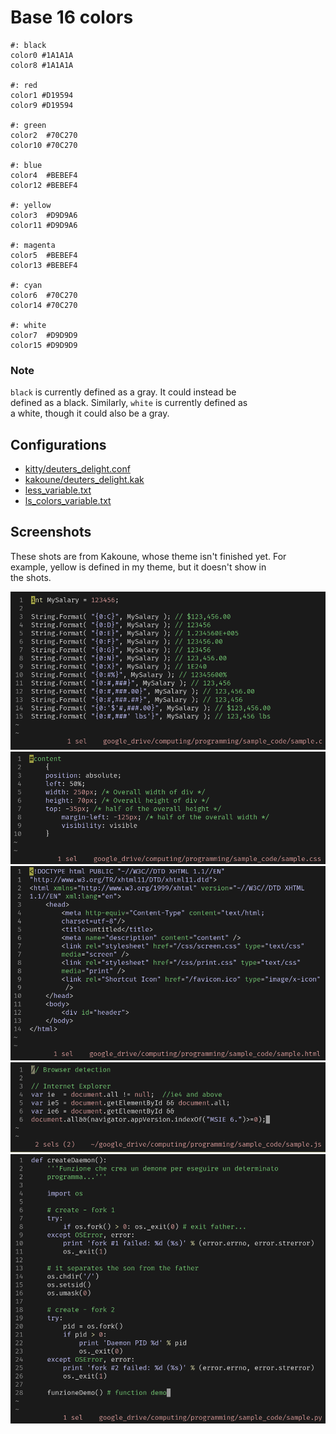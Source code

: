 # Base 16 colors

    #: black
    color0 #1A1A1A
    color8 #1A1A1A

    #: red
    color1 #D19594
    color9 #D19594

    #: green
    color2  #70C270
    color10 #70C270

    #: blue
    color4  #BEBEF4
    color12 #BEBEF4

    #: yellow
    color3  #D9D9A6
    color11 #D9D9A6

    #: magenta
    color5  #BEBEF4
    color13 #BEBEF4

    #: cyan
    color6  #70C270
    color14 #70C270

    #: white
    color7  #D9D9D9
    color15 #D9D9D9

### Note
`black` is currently defined as a gray. It could instead be  
defined as a black. Similarly, `white` is currently defined as  
a white, though it could also be a gray.

## Configurations
- [kitty/deuters_delight.conf](./kakoune/deuters_delight.kak)
- [kakoune/deuters_delight.kak](./kakoune/deuters_delight.kak)
- [less_variable.txt](./less_variable.txt)
- [ls_colors_variable.txt](./ls_colors_variable.txt)

## Screenshots
These shots are from Kakoune, whose theme isn't finished yet. For  
example, yellow is defined in my theme, but it doesn't show in  
the shots.

<img src="./screenshots/c.png" alt="c">
<img src="./screenshots/css.png" alt="css">
<img src="./screenshots/html.png" alt="html">
<img src="./screenshots/javascript.png" alt="javascript">
<img src="./screenshots/python.png" alt="python">

